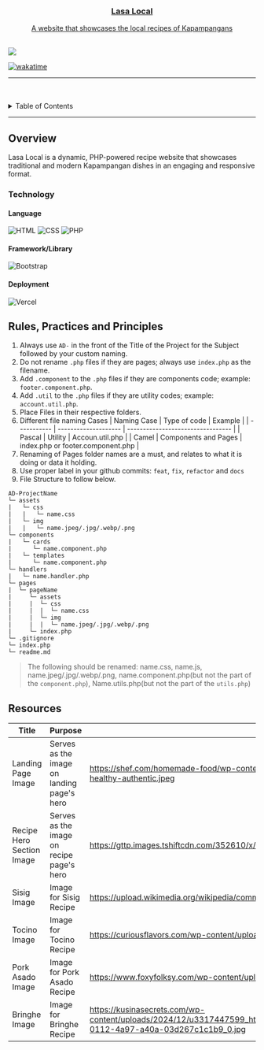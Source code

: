 <a name="readme-top">

<br/>

<br />
<div align="center">
  <a href="https://github.com/mm-gonzales/">
  <h3 align="center">Lasa Local</h3>
</div>
<div align="center">
  A website that showcases the local recipes of Kapampangans
</div>

<br />

![](https://visit-counter.vercel.app/counter.png?page=mm-gonzales/AD-Task-2)

[![wakatime](https://wakatime.com/badge/user/92714f91-5bd0-4e5f-ad0e-ceb54c8406d2.svg)](https://wakatime.com/@92714f91-5bd0-4e5f-ad0e-ceb54c8406d2)

---

<br />
<br />

<details>
  <summary>Table of Contents</summary>
  <ol>
    <li>
      <a href="#overview">Overview</a>
      <ol>
        <li>
          <a href="#technology">Technology</a>
        </li>
      </ol>
    </li>
    <li>
      <a href="#rule,-practices-and-principles">Rules, Practices and Principles</a>
    </li>
    <li>
      <a href="#resources">Resources</a>
    </li>
  </ol>
</details>

---

## Overview

<!-- TODO: To be changed -->
<!-- The following are just sample -->

Lasa Local is a dynamic, PHP-powered recipe website that showcases traditional and modern Kapampangan dishes in an engaging and responsive format.

### Technology

<!-- TODO: List of Technology Used -->
#### Language
![HTML](https://img.shields.io/badge/HTML-E34F26?style=for-the-badge&logo=html5&logoColor=white)
![CSS](https://img.shields.io/badge/CSS-1572B6?style=for-the-badge&logo=css3&logoColor=white)
![PHP](https://img.shields.io/badge/PHP-777BB4?style=for-the-badge&logo=php&logoColor=white)

#### Framework/Library
![Bootstrap](https://img.shields.io/badge/Bootstrap-7952B3?style=for-the-badge&logo=bootstrap&logoColor=white)

#### Deployment
![Vercel](https://img.shields.io/badge/Vercel-000000?style=for-the-badge&logo=vercel&logoColor=white)

## Rules, Practices and Principles

<!-- Do not Change this -->

1. Always use `AD-` in the front of the Title of the Project for the Subject followed by your custom naming.
2. Do not rename `.php` files if they are pages; always use `index.php` as the filename.
3. Add `.component` to the `.php` files if they are components code; example: `footer.component.php`.
4. Add `.util` to the `.php` files if they are utility codes; example: `account.util.php`.
5. Place Files in their respective folders.
6. Different file naming Cases
   | Naming Case | Type of code         | Example                           |
   | ----------- | -------------------- | --------------------------------- |
   | Pascal      | Utility              | Accoun.util.php                   |
   | Camel       | Components and Pages | index.php or footer.component.php |
8. Renaming of Pages folder names are a must, and relates to what it is doing or data it holding.
9. Use proper label in your github commits: `feat`, `fix`, `refactor` and `docs`
10. File Structure to follow below.

```
AD-ProjectName
└─ assets
|   └─ css
|   |   └─ name.css
|   └─ img
|   |   └─ name.jpeg/.jpg/.webp/.png
└─ components
|   └─ cards
|      └─ name.component.php
|   └─ templates
|      └─ name.component.php
└─ handlers
|   └─ name.handler.php
└─ pages
|  └─ pageName
|     └─ assets
|     |  └─ css
|     |  |  └─ name.css
|     |  └─ img
|     |  |  └─ name.jpeg/.jpg/.webp/.png
|     └─ index.php
└─ .gitignore
└─ index.php
└─ readme.md
```
> The following should be renamed: name.css, name.js, name.jpeg/.jpg/.webp/.png, name.component.php(but not the part of the `component.php`), Name.utils.php(but not the part of the `utils.php`)

## Resources

<!-- TODO: Add References -->

| Title        | Purpose                                                                       | Link          |
| ------------ | ----------------------------------------------------------------------------- | ------------- |
| Landing Page Image | Serves as the image on landing page's hero | https://shef.com/homemade-food/wp-content/uploads/filipino-food-philippines-history-homemade-healthy-authentic.jpeg |
| Recipe Hero Section Image | Serves as the image on recipe page's hero | https://gttp.images.tshiftcdn.com/352610/x/0/ |
| Sisig Image | Image for Sisig Recipe | https://upload.wikimedia.org/wikipedia/commons/d/d7/Authentic_Kapampangan_Sisig.jpg |
| Tocino Image | Image for Tocino Recipe | https://curiousflavors.com/wp-content/uploads/2023/10/Untitled-design-2023-10-31T142408.652.jpg|
| Pork Asado Image | Image for Pork Asado Recipe | https://www.foxyfolksy.com/wp-content/uploads/2017/09/pork-asado-kapampangan-640.jpg|
| Bringhe Image | Image for Bringhe Recipe | https://kusinasecrets.com/wp-content/uploads/2024/12/u3317447599_httpss.mj_.runTRdGRAA20Nk_top_down_view_of_Filipin_69a8576a-0112-4a97-a40a-03d267c1c1b9_0.jpg |
